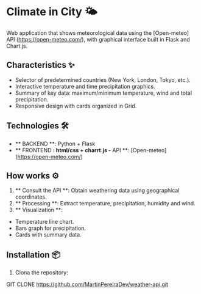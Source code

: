 # Climate in City 🌤️

Web application that shows meteorological data using the [Open-meteo] API (https://open-meteo.com/), with graphical interface built in Flask and Chart.js.

## Characteristics ✨
- Selector of predetermined countries (New York, London, Tokyo, etc.).
- Interactive temperature and time precipitation graphics.
- Summary of key data: maximum/minimum temperature, wind and total precipitation.
- Responsive design with cards organized in Grid.

## Technologies 🛠️
- ** BACKEND **: Python + Flask
- ** FRONTEND **: html/css + charrt.js
-** API **: [Open-meteo] (https://open-meteo.com/)

## How works ⚙️
1. ** Consult the API **: Obtain weathering data using geographical coordinates.
2. ** Processing **: Extract temperature, precipitation, humidity and wind.
3. ** Visualization **: 
- Temperature line chart. 
- Bars graph for precipitation. 
- Cards with summary data.

## Installation 📦
1. Clona the repository: 

GIT CLONE https://github.com/MartinPereiraDev/weather-api.git
